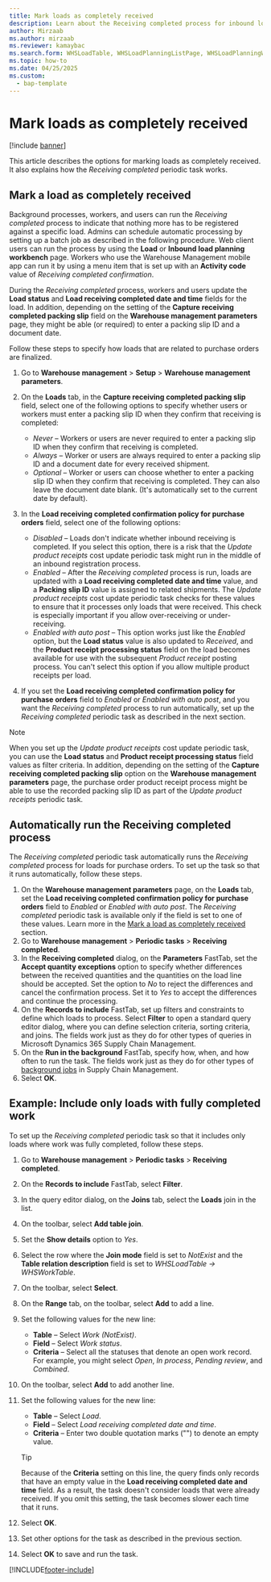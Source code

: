 ```yaml
---
title: Mark loads as completely received
description: Learn about the Receiving completed process for inbound loads for purchase and inbound shipment orders, including the step-by-step process.
author: Mirzaab
ms.author: mirzaab
ms.reviewer: kamaybac
ms.search.form: WHSLoadTable, WHSLoadPlanningListPage, WHSLoadPlanningWorkbench, WHSRFMenu, WHSRFMenuItem, WHSParameters, WHSInboundLoadPlanningWorkbench, WHSInboundShipmentOrder, WHSInboundLoadPlanningWorkbench, WhsInboundReceivingCompleted
ms.topic: how-to
ms.date: 04/25/2025
ms.custom: 
  - bap-template
---
```


# Mark loads as completely received

[!include [banner](../includes/banner.md)]

This article describes the options for marking loads as completely received. It also explains how the *Receiving completed* periodic task works.

## <a name="receive-complete-confirm"></a>Mark a load as completely received

Background processes, workers, and users can run the *Receiving completed* process to indicate that nothing more has to be registered against a specific load. Admins can schedule automatic processing by setting up a batch job as described in the following procedure. Web client users can run the process by using the **Load** or **Inbound load planning workbench** page. Workers who use the Warehouse Management mobile app can run it by using a menu item that is set up with an **Activity code** value of *Receiving completed confirmation*.

During the *Receiving completed* process, workers and users update the **Load status** and **Load receiving completed date and time** fields for the load. In addition, depending on the setting of the **Capture receiving completed packing slip** field on the **Warehouse management parameters** page, they might be able (or required) to enter a packing slip ID and a document date.

Follow these steps to specify how loads that are related to purchase orders are finalized.

1. Go to **Warehouse management** \> **Setup** \> **Warehouse management parameters**.
1. On the **Loads** tab, in the **Capture receiving completed packing slip** field, select one of the following options to specify whether users or workers must enter a packing slip ID when they confirm that receiving is completed:

    - *Never* – Workers or users are never required to enter a packing slip ID when they confirm that receiving is completed.
    - *Always* – Worker or users are always required to enter a packing slip ID and a document date for every received shipment.
    - *Optional* – Worker or users can choose whether to enter a packing slip ID when they confirm that receiving is completed. They can also leave the document date blank. (It's automatically set to the current date by default).

1. In the **Load receiving completed confirmation policy for purchase orders** field, select one of the following options:

    - *Disabled* – Loads don't indicate whether inbound receiving is completed. If you select this option, there is a risk that the *Update product receipts* cost update periodic task might run in the middle of an inbound registration process.
    - *Enabled* – After the *Receiving completed* process is run, loads are updated with a **Load receiving completed date and time** value, and a **Packing slip ID** value is assigned to related shipments. The *Update product receipts* cost update periodic task checks for these values to ensure that it processes only loads that were received. This check is especially important if you allow over-receiving or under-receiving.
    - *Enabled with auto post* – This option works just like the *Enabled* option, but the **Load status** value is also updated to *Received*, and the **Product receipt processing status** field on the load becomes available for use with the subsequent *Product receipt* posting process. You can't select this option if you allow multiple product receipts per load.

1. If you set the **Load receiving completed confirmation policy for purchase orders** field to *Enabled* or *Enabled with auto post*, and you want the *Receiving completed* process to run automatically, set up the *Receiving completed* periodic task as described in the next section.

> [!NOTE]
> When you set up the *Update product receipts* cost update periodic task, you can use the **Load status** and **Product receipt processing status** field values as filter criteria. In addition, depending on the setting of the **Capture receiving completed packing slip** option on the **Warehouse management parameters** page, the purchase order product receipt process might be able to use the recorded packing slip ID as part of the *Update product receipts* periodic task.

## <a name="receiving-completed-periodic-task"></a>Automatically run the Receiving completed process

The *Receiving completed* periodic task automatically runs the *Receiving completed* process for loads for purchase orders. To set up the task so that it runs automatically, follow these steps.

1. On the **Warehouse management parameters** page, on the **Loads** tab, set the **Load receiving completed confirmation policy for purchase orders** field to *Enabled* or *Enabled with auto post*. The *Receiving completed* periodic task is available only if the field is set to one of these values. Learn more in the [Mark a load as completely received](#receive-complete-confirm) section.
1. Go to **Warehouse management** \> **Periodic tasks** \> **Receiving completed**.
1. In the **Receiving completed** dialog, on the **Parameters** FastTab, set the **Accept quantity exceptions** option to specify whether differences between the received quantities and the quantities on the load line should be accepted. Set the option to *No* to reject the differences and cancel the confirmation process. Set it to *Yes* to accept the differences and continue the processing.
1. On the **Records to include** FastTab, set up filters and constraints to define which loads to process. Select **Filter** to open a standard query editor dialog, where you can define selection criteria, sorting criteria, and joins. The fields work just as they do for other types of queries in Microsoft Dynamics 365 Supply Chain Management.
1. On the **Run in the background** FastTab, specify how, when, and how often to run the task. The fields work just as they do for other types of [background jobs](../../fin-ops-core/dev-itpro/sysadmin/batch-processing-overview.md) in Supply Chain Management.
1. Select **OK**.

## Example: Include only loads with fully completed work

To set up the *Receiving completed* periodic task so that it includes only loads where work was fully completed, follow these steps.

1. Go to **Warehouse management** \> **Periodic tasks** \> **Receiving completed**.
1. On the **Records to include** FastTab, select **Filter**.
1. In the query editor dialog, on the **Joins** tab, select the **Loads** join in the list.
1. On the toolbar, select **Add table join**.
1. Set the **Show details** option to *Yes*.
1. Select the row where the **Join mode** field is set to *NotExist* and the **Table relation description** field is set to *WHSLoadTable -\> WHSWorkTable*.
1. On the toolbar, select **Select**.
1. On the **Range** tab, on the toolbar, select **Add** to add a line.
1. Set the following values for the new line:

    - **Table** – Select *Work (NotExist)*.
    - **Field** – Select *Work status*.
    - **Criteria** – Select all the statuses that denote an open work record. For example, you might select *Open*, *In process*, *Pending review*, and *Combined*.

1. On the toolbar, select **Add** to add another line.
1. Set the following values for the new line:

    - **Table** – Select *Load*.
    - **Field** – Select *Load receiving completed date and time*.
    - **Criteria** – Enter two double quotation marks ("") to denote an empty value.

    > [!TIP]
    > Because of the **Criteria** setting on this line, the query finds only records that have an empty value in the **Load receiving completed date and time** field. As a result, the task doesn't consider loads that were already received. If you omit this setting, the task becomes slower each time that it runs.

1. Select **OK**.
1. Set other options for the task as described in the previous section.
1. Select **OK** to save and run the task.

[!INCLUDE[footer-include](../../includes/footer-banner.md)]

